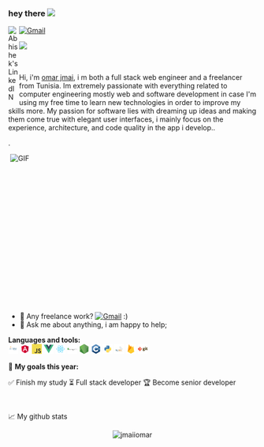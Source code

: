 ### hey there <img src="https://media.giphy.com/media/hvRJCLFzcasrR4ia7z/giphy.gif" width="25px">


<a href="https://www.linkedin.com/in/jmai-omar-611b56206/">
  <img align="left" alt="Abhishek's LinkedIN" width="22px" src="https://raw.githubusercontent.com/peterthehan/peterthehan/master/assets/linkedin.svg" />
</a>

  [![Gmail](https://img.shields.io/badge/-Gmail-c14438?style=flat&logo=Gmail&logoColor=white)](mailto:omar.jmai@esprit.tn)




![](https://visitor-badge.glitch.me/badge?page_id=jmaiiomar.jmaiiomar)

<br />

Hi, i'm [omar jmai](https://jmaiiomar.github.io/E-portfolio/?fbclid=IwAR3RsFvm4_AbBItUzFwqHDfiZP9lpNiZRoNBs1a-wZkDH7Scm0NE4cX11dY),
 i m both a full stack web engineer and a freelancer from Tunisia. Im extremely passionate with everything related to computer engineering mostly web and software development in case I'm using my free time to learn new technologies in order to improve my skills more. My passion for software lies with dreaming up ideas and making them come true with elegant user interfaces, i mainly focus on the experience, architecture, and code quality in the app i develop..

.


  <img align="right" alt="GIF" src="https://github.com/abhisheknaiidu/abhisheknaiidu/blob/master/code.gif?raw=true" width="500" height="320" />
  
- 💼 Any freelance work?    [![Gmail](https://img.shields.io/badge/-Gmail-c14438?style=flat&logo=Gmail&logoColor=white)](mailto:omar.jmai@esprit.tn)
 :)
- 💬 Ask me about anything, i am happy to help;

**Languages and tools:**  
<code><img height="20" src="https://raw.githubusercontent.com/github/explore/80688e429a7d4ef2fca1e82350fe8e3517d3494d/topics/java/java.png"></code>
<code><img height="20" src="https://raw.githubusercontent.com/github/explore/80688e429a7d4ef2fca1e82350fe8e3517d3494d/topics/angular/angular.png"></code>
<code><img height="20" src="https://raw.githubusercontent.com/github/explore/80688e429a7d4ef2fca1e82350fe8e3517d3494d/topics/javascript/javascript.png"></code>
<code><img height="20" src="https://raw.githubusercontent.com/github/explore/80688e429a7d4ef2fca1e82350fe8e3517d3494d/topics/vue/vue.png"></code>
<code><img height="20" src="https://raw.githubusercontent.com/github/explore/80688e429a7d4ef2fca1e82350fe8e3517d3494d/topics/react/react.png"></code>
<code><img height="20" src="https://raw.githubusercontent.com/github/explore/80688e429a7d4ef2fca1e82350fe8e3517d3494d/topics/mongodb/mongodb.png"></code>
<code><img height="20" src="https://raw.githubusercontent.com/github/explore/80688e429a7d4ef2fca1e82350fe8e3517d3494d/topics/nodejs/nodejs.png"></code>
<code><img height="20" src="https://raw.githubusercontent.com/github/explore/80688e429a7d4ef2fca1e82350fe8e3517d3494d/topics/cpp/cpp.png"></code>
<code><img height="20" src="https://raw.githubusercontent.com/github/explore/80688e429a7d4ef2fca1e82350fe8e3517d3494d/topics/python/python.png"></code>
<code><img height="20" src="https://raw.githubusercontent.com/github/explore/80688e429a7d4ef2fca1e82350fe8e3517d3494d/topics/mysql/mysql.png"></code>
<code><img height="20" src="https://raw.githubusercontent.com/github/explore/80688e429a7d4ef2fca1e82350fe8e3517d3494d/topics/firebase/firebase.png"></code>
<code><img height="20" src="https://raw.githubusercontent.com/github/explore/80688e429a7d4ef2fca1e82350fe8e3517d3494d/topics/git/git.png"></code>




🚧 **My goals this year:**
<!-- GOALS:START -->
✅ Finish my study 
⏳  Full stack developer
🏆  Become senior developer                     

<!-- TODO-IST:END -->
<br/>

📈 My github stats
<br/>

<p align="center"> <img src="https://github-readme-stats.vercel.app/api?username=jmaiiomar&show_icons=true&theme=gotham" alt="jmaiiomar" />

